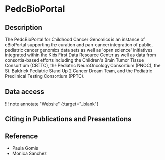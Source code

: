 # PedcBioPortal

## Description
The PedcBioPortal for Childhood Cancer Genomics is an instance of cBioPortal supporting the curation and pan-cancer integration of public, pediatric cancer genomics data sets as well as 'open science' initiatives integrated within the Kids First Data Resource Center as well as data from consortia-based efforts including the Children's Brain Tumor Tissue Consortium (CBTTC), the Pediatric NeuroOncology Consortium (PNOC), the St. Baldrick Pediatric Stand Up 2 Cancer Dream Team, and the Pediatric Preclinical Testing Consortium (PPTC). 

## Data access

!!! note annotate "Website" 
	[](){:target="_blank"}

## Citing in Publications and Presentations


## Reference
- Paula Gomis
- Monica Sanchez


